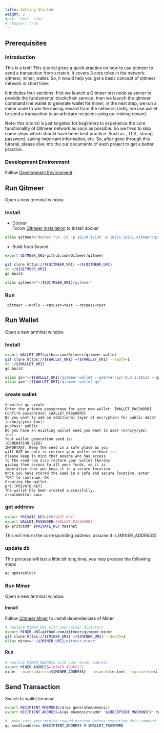 ```yaml
---
title: Getting Started
weight: 2
#pre: "<b>1. </b>"
# chapter: true
---
```


## Prerequisites
### Introduction
This is a test!
This tutorial gives a quick practice on how to use qitmeer to send a transaction from scratch. It covers 3 core roles in the network: qitmeer, miner, wallet. So, it would help you get a basic concept of qitmeer network in short time. 

It includes four sections: first we launch a Qitmeer test node as server to provide the fundamental blockchain service; then we launch the qitmeer command line wallet to generate wallet for miner; in the next step, we run a miner node to win the mining reward from the network; lastly, we use wallet to send a transaction to an arbitrary recipient using our mining reward.

Note: this tutorial is  just targeted for beginners to experience the core functionality of Qitmeer network as soon as possible. So we tried to skip some steps which should have been best practice. Such as , TLS , strong password, saving important information, etc. So, after gone through this tutorial, please dive into the our documents of each project to get a better practice.

### Development Environment
Follow [Development Environment](../tutorials/development-environment)

## Run Qitmeer
Open a new terminal window

### Install
* Docker  
Follow [Qitmeer Installation](../tutorials/qitmeer-installation) to install docker

```bash
alias qitmeer="docker run -it -p 18130:18130 -p 18131:18131 qitmeer/qitmeerd"  
```

* Build from Source
```bash
export QITMEER_URI=github.com/Qitmeer/qitmeer

git clone https://${QITMEER_URI} ~/${QITMEER_URI} 
cd ~/${QITMEER_URI} 
go build

alias qitmeer="~/${QITMEER_URI}/qitmeer"
```

### Run
```shell
 qitmeer --notls --rpcuser=test --rpcpass=test
```

## Run Wallet
Open a new terminal window

### Install
```bash
export WALLET_URI=github.com/Qitmeer/qitmeer-wallet
git clone https://${WALLET_URI} ~/${WALLET_URI} --depth=1
cd ~/${WALLET_URI}
go build

alias qc="~/${WALLET_URI}/qitmeer-wallet --qserver=127.0.0.1:18131 --qpass=test --quser=test qc"
alias qx="~/${WALLET_URI}/qitmeer-wallet qx"
```

### create wallet
```shell
$ wallet qc create
Enter the private passphrase for your new wallet: [WALLET_PASSWORD]
Confirm passphrase: [WALLET_PASSWORD]
Do you want to add an additional layer of encryption for public data? (n/no/y/yes) [no]:
pubPass: public
Do you have an existing wallet seed you want to use? (n/no/y/yes) [no]:
Your wallet generation seed is:
[GENERATION_SEED]
IMPORTANT: Keep the seed in a safe place as you
will NOT be able to restore your wallet without it.
Please keep in mind that anyone who has access
to the seed can also restore your wallet thereby
giving them access to all your funds, so it is
imperative that you keep it in a secure location.
Once you have stored the seed in a safe and secure location, enter "OK" to continue: OK
Creating the wallet...
pri:[PRIVATE_KEY]
The wallet has been created successfully.
createWallet succ
```

### get address
```bash
export PRIVATE_KEY=[PRIVATE_KEY]
export WALLET_PASSWORD=[WALLET_PASSWORD]
qx pritoaddr $PRIVATE_KEY testnet
```
This will return the corresponding address, assume it is [MINER_ADDRESS]


###  update db 
This process will last a little bit long time, you may  process the following steps
```bash
qc updateblock
```

### Run Miner
Open a new terminal window

#### Install  
Follow [Qitmeer Miner](../tutorials/qitmeer-miner) to install dependencies of Miner

```bash
# replace MINER_URI with your miner directory
export MINER_URI=github.com/qitmeer/qitmeer-miner
git clone https://${MINER_URI} ~/${MINER_URI} --depth=1
alias miner="~/${MINER_URI}/qitmeer-miner"
```

#### Run

```bash
# replace MINER_ADDRESS with your miner address
export MINER_ADDRESS=[MINER_ADDRESS]
miner --mineraddress=${MINER_ADDRESS} --network=testnet --rpcuser=test --rpcpass=test --rpcserver=127.0.0.1:18131
```

## Send Transaction
Switch to wallet terminal

```bash
export RECIPIENT_MNEMONIC=$(qx generatemnemonic)
export RECIPIENT_ADDRESS=$(qx mnemonictoaddr "${RECIPIENT_MNEMONIC}" testnet)

#  make sure your mining reward matured before executing this command
qc sendtoaddress $RECIPIENT_ADDRESS 9 $WALLET_PASSWORD

```
